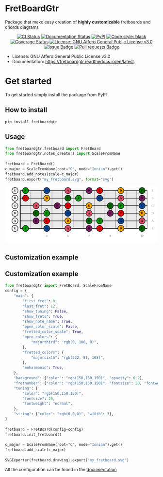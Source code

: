 # FretBoardGtr

Package that make easy creation of **highly customizable** fretboards and chords diagrams

<p align="center">
    <a href="https://github.com/antscloud/fretboardgtr/actions"><img alt="CI Status" src="https://github.com/antscloud/fretboardgtr/actions/workflows/ci.yaml/badge.svg?branch=main"></a>
    <a href="https://fretboardgtr.readthedocs.io/en/latest"><img alt="Documentation Status" src="https://readthedocs.org/projects/fretboardgtr/badge/?version=latest"></a>
    <a href="https://pypi.org/project/fretboardgtr"><img alt="PyPI" src="https://img.shields.io/pypi/v/fretboardgtr.svg"></a>
    <a href="https://github.com/antscloud/fretboardgtr"><img alt="Code style: black" src="https://img.shields.io/badge/code%20style-black-000000.svg"></a>
    <a href="https://codecov.io/gh/antscloud/fretboardgtr"><img alt="Coverage Status" src="https://codecov.io/gh/antscloud/fretboardgtr/branch/main/graph/badge.svg"></a>
    <a href="https://www.gnu.org/licenses/agpl-3.0"><img alt="License: GNU Affero General Public License v3.0" src="https://img.shields.io/badge/License-AGPL_v3-blue.svg"></a>
    <a href="https://github.com/antscloud/fretboardgtr/issues"><img alt="Issue Badge" src="https://img.shields.io/github/issues/antscloud/fretboardgtr"></a>
    <a href="https://github.com/antscloud/fretboardgtr/pulls"><img alt="Pull requests Badge" src="https://img.shields.io/github/issues-pr/antscloud/fretboardgtr"></a>
</p>

- License: GNU Affero General Public License v3.0
- Documentation: https://fretboardgtr.readthedocs.io/en/latest.

# Get started

To get started simply install the package from PyPI

## How to install

```shell
pip install fretboardgtr
```

## Usage

```python
from fretboardgtr.fretboard import FretBoard
from fretboardgtr.notes_creators import ScaleFromName

fretboard = FretBoard()
c_major = ScaleFromName(root="C", mode="Ionian").get()
fretboard.add_notes(scale=c_major)
fretboard.export("my_fretboard.svg", format="svg")
```

![My Fretboard](docs/source/assets/my_fretboard.svg)
## Customization example

## Customization example
```python
from fretboardgtr import FretBoard, ScaleFromName
config = {
    "main": {
        "first_fret": 0,
        "last_fret": 12,
        "show_tuning": False,
        "show_frets": True,
        "show_note_name": True,
        "open_color_scale": False,
        "fretted_color_scale": True,
        "open_colors": {
            "majorthird": "rgb(0, 108, 0)",
        },
        "fretted_colors": {
            "majorsixth": "rgb(222, 81, 108)",
        },
        "enharmonic": True,
    },
    "background": {"color": "rgb(150,150,150)", "opacity": 0.2},
    "fretnumber": {"color": "rgb(150,150,150)", "fontsize": 20, "fontweight": "bold"},
    "tuning": {
        "color": "rgb(150,150,150)",
        "fontsize": 20,
        "fontweight": "normal",
    },
    "string": {"color": "rgb(0,0,0)", "width": 3},
}

fretboard = FretBoard(config=config)
fretboard.init_fretboard()

c_major = ScaleFromName(root="C", mode="Ionian").get()
fretboard.add_scale(c_major)

SVGExporter(fretboard.drawing).export("my_fretboard.svg")
```

All the configuration can be found in the [documentation](https://fretboardgtr.readthedocs.io/en/latest)
